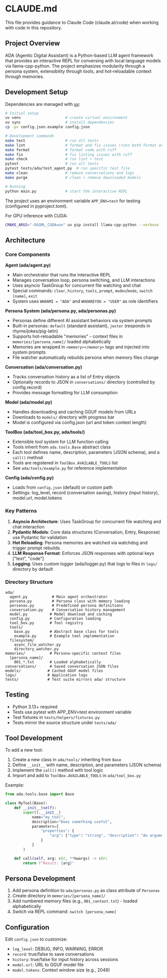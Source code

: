 # CLAUDE.md

This file provides guidance to Claude Code (claude.ai/code) when working with code in this repository.

## Project Overview

ADA (Agentic Digital Assistant) is a Python-based LLM agent framework that provides an interactive REPL for conversing with local language models via llama-cpp-python. The project emphasizes modularity through a persona system, extensibility through tools, and hot-reloadable context through memories.

## Development Setup

Dependencies are managed with [uv](https://docs.astral.sh/uv/):

```bash
# Initial setup
uv venv                    # create virtual environment
uv sync                    # install dependencies
cp -pv config.json.example config.json

# Development commands
make test                  # run all tests
make lint                  # format and fix issues (runs both format and fix)
make format                # format code with ruff
make fix                   # fix linting issues with ruff
make check                 # run lint + test
pytest                     # run all tests
pytest tests/ada/test_agent.py  # run specific test file
make clean                 # remove conversations and logs
make purge                 # clean + remove downloaded models

# Running
python main.py             # start the interactive REPL
```

The project uses an environment variable `APP_ENV=test` for testing (configured in pyproject.toml).

For GPU inference with CUDA:
```bash
CMAKE_ARGS="-DGGML_CUDA=on" uv pip install llama-cpp-python --verbose
```

## Architecture

### Core Components

**Agent (ada/agent.py)**
- Main orchestrator that runs the interactive REPL
- Manages conversation loop, persona switching, and LLM interactions
- Uses asyncio TaskGroup for concurrent file watching and chat
- Special commands: `clear`, `history`, `tools`, `prompt`, `modes`/`mode`, `switch [name]`, `exit`
- System uses `WHOAMI = "ADA"` and `WHOAREYOU = "USER"` as role identifiers

**Persona System (ada/persona.py, ada/personas.py)**
- Personas define different AI assistant behaviors via system prompts
- Built-in personas: `default` (standard assistant), `jester` (responds in rhyme/jokes/pig-latin)
- Supports hot-reloadable "memories" - context files in `memories/[persona_name]/` loaded alphabetically
- Memories are wrapped in `<memory></memory>` tags and injected into system prompts
- File watcher automatically rebuilds persona when memory files change

**Conversation (ada/conversation.py)**
- Tracks conversation history as a list of Entry objects
- Optionally records to JSON in `conversations/` directory (controlled by config.record)
- Provides message formatting for LLM consumption

**Model (ada/model.py)**
- Handles downloading and caching GGUF models from URLs
- Downloads to `models/` directory with progress bar
- Model is configured via config.json (url and token context length)

**ToolBox (ada/tool_box.py, ada/tools/)**
- Extensible tool system for LLM function calling
- Tools inherit from `ada.tools.Base` abstract class
- Each tool defines name, description, parameters (JSON schema), and a `call()` method
- Tools are registered in `ToolBox.AVAILABLE_TOOLS` list
- See `ada/tools/example.py` for reference implementation

**Config (ada/config.py)**
- Loads from `config.json` (default) or custom path
- Settings: log_level, record (conversation saving), history (input history), model.url, model.tokens

### Key Patterns

1. **Asyncio Architecture**: Uses TaskGroup for concurrent file watching and chat interaction
2. **Pydantic Models**: Core data structures (Conversation, Entry, Response) use Pydantic for validation
3. **Hot Reloading**: Persona memories are watched via watchdog and trigger prompt rebuilds
4. **LLM Response Format**: Enforces JSON responses with optional keys ["text", "code"]
5. **Logging**: Uses custom logger (ada/logger.py) that logs to files in `logs/` directory by default

### Directory Structure

```
ada/
  agent.py           # Main agent orchestrator
  persona.py         # Persona class with memory loading
  personas.py        # Predefined persona definitions
  conversation.py    # Conversation history management
  model.py          # Model download and caching
  config.py         # Configuration loading
  tool_box.py       # Tool registry
  tools/
    base.py         # Abstract base class for tools
    example.py      # Example tool implementation
  filesystem/
    async_file_watcher.py
    directory_watcher.py
memories/           # Persona-specific context files
  [persona_name]/
    001_*.txt       # Loaded alphabetically
conversations/      # Saved conversation JSON files
models/            # Cached GGUF model files
logs/              # Application logs
tests/             # Test suite mirrors ada/ structure
```

## Testing

- Python 3.13+ required
- Tests use pytest with APP_ENV=test environment variable
- Test fixtures in `tests/helpers/fixtures.py`
- Tests mirror the source structure under `tests/ada/`

## Tool Development

To add a new tool:

1. Create a new class in `ada/tools/` inheriting from `Base`
2. Define `__init__` with name, description, and parameters (JSON schema)
3. Implement the `call()` method with tool logic
4. Import and add to `ToolBox.AVAILABLE_TOOLS` in `ada/tool_box.py`

Example:
```python
from ada.tools.base import Base

class MyTool(Base):
    def __init__(self):
        super().__init__(
            name="my_tool",
            description="Does something useful",
            parameters={
                "properties": {
                    "arg": {"type": "string", "description": "An argument"}
                }
            }
        )

    def call(self, arg: str, **kwargs) -> str:
        return f"Result: {arg}"
```

## Persona Development

1. Add persona definition to `ada/personas.py` as class attribute of `Personas`
2. Create directory in `memories/[persona_name]/`
3. Add numbered memory files (e.g., `001_context.txt`) - loaded alphabetically
4. Switch via REPL command: `switch [persona_name]`

## Configuration

Edit `config.json` to customize:
- `log_level`: DEBUG, INFO, WARNING, ERROR
- `record`: true/false to save conversations
- `history`: true/false for input history across sessions
- `model.url`: URL to GGUF model file
- `model.tokens`: Context window size (e.g., 2048)
